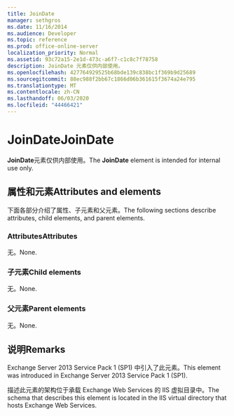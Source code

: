 ```yaml
---
title: JoinDate
manager: sethgros
ms.date: 11/16/2014
ms.audience: Developer
ms.topic: reference
ms.prod: office-online-server
localization_priority: Normal
ms.assetid: 93c72a15-2e1d-473c-a6f7-c1c8c7f78758
description: JoinDate 元素仅供内部使用。
ms.openlocfilehash: 427764929525b68bde139c838bc1f369b9d25689
ms.sourcegitcommit: 88ec988f2bb67c1866d06b361615f3674a24e795
ms.translationtype: MT
ms.contentlocale: zh-CN
ms.lasthandoff: 06/03/2020
ms.locfileid: "44466421"
---
```

# <a name="joindate"></a><span data-ttu-id="ae7ed-103">JoinDate</span><span class="sxs-lookup"><span data-stu-id="ae7ed-103">JoinDate</span></span>

<span data-ttu-id="ae7ed-104">**JoinDate**元素仅供内部使用。</span><span class="sxs-lookup"><span data-stu-id="ae7ed-104">The **JoinDate** element is intended for internal use only.</span></span> 

## <a name="attributes-and-elements"></a><span data-ttu-id="ae7ed-105">属性和元素</span><span class="sxs-lookup"><span data-stu-id="ae7ed-105">Attributes and elements</span></span>

<span data-ttu-id="ae7ed-106">下面各部分介绍了属性、子元素和父元素。</span><span class="sxs-lookup"><span data-stu-id="ae7ed-106">The following sections describe attributes, child elements, and parent elements.</span></span>
  
### <a name="attributes"></a><span data-ttu-id="ae7ed-107">Attributes</span><span class="sxs-lookup"><span data-stu-id="ae7ed-107">Attributes</span></span>

<span data-ttu-id="ae7ed-108">无。</span><span class="sxs-lookup"><span data-stu-id="ae7ed-108">None.</span></span>
  
### <a name="child-elements"></a><span data-ttu-id="ae7ed-109">子元素</span><span class="sxs-lookup"><span data-stu-id="ae7ed-109">Child elements</span></span>

<span data-ttu-id="ae7ed-110">无。</span><span class="sxs-lookup"><span data-stu-id="ae7ed-110">None.</span></span>
  
### <a name="parent-elements"></a><span data-ttu-id="ae7ed-111">父元素</span><span class="sxs-lookup"><span data-stu-id="ae7ed-111">Parent elements</span></span>

<span data-ttu-id="ae7ed-112">无。</span><span class="sxs-lookup"><span data-stu-id="ae7ed-112">None.</span></span>
  
## <a name="remarks"></a><span data-ttu-id="ae7ed-113">说明</span><span class="sxs-lookup"><span data-stu-id="ae7ed-113">Remarks</span></span>

<span data-ttu-id="ae7ed-114">Exchange Server 2013 Service Pack 1 (SP1) 中引入了此元素。</span><span class="sxs-lookup"><span data-stu-id="ae7ed-114">This element was introduced in Exchange Server 2013 Service Pack 1 (SP1).</span></span>
  
<span data-ttu-id="ae7ed-115">描述此元素的架构位于承载 Exchange Web Services 的 IIS 虚拟目录中。</span><span class="sxs-lookup"><span data-stu-id="ae7ed-115">The schema that describes this element is located in the IIS virtual directory that hosts Exchange Web Services.</span></span>
  


